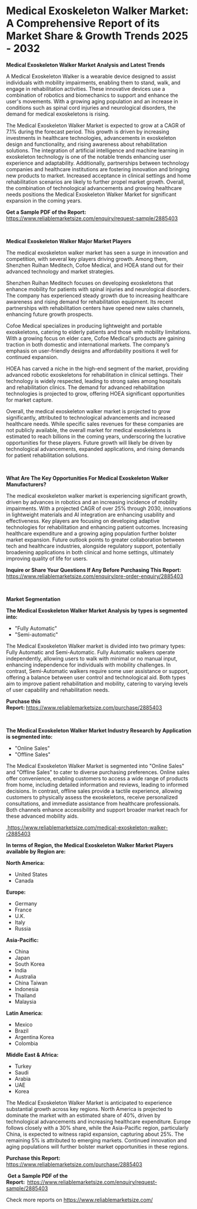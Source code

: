 <p><h1>Medical Exoskeleton Walker Market: A Comprehensive Report of its Market Share & Growth Trends 2025 - 2032</h1></p><p><strong>Medical Exoskeleton Walker Market Analysis and Latest Trends</strong></p>
<p><p>A Medical Exoskeleton Walker is a wearable device designed to assist individuals with mobility impairments, enabling them to stand, walk, and engage in rehabilitation activities. These innovative devices use a combination of robotics and biomechanics to support and enhance the user's movements. With a growing aging population and an increase in conditions such as spinal cord injuries and neurological disorders, the demand for medical exoskeletons is rising.</p><p>The Medical Exoskeleton Walker Market is expected to grow at a CAGR of 7.1% during the forecast period. This growth is driven by increasing investments in healthcare technologies, advancements in exoskeleton design and functionality, and rising awareness about rehabilitation solutions. The integration of artificial intelligence and machine learning in exoskeleton technology is one of the notable trends enhancing user experience and adaptability. Additionally, partnerships between technology companies and healthcare institutions are fostering innovation and bringing new products to market. Increased acceptance in clinical settings and home rehabilitation scenarios are likely to further propel market growth. Overall, the combination of technological advancements and growing healthcare needs positions the Medical Exoskeleton Walker Market for significant expansion in the coming years.</p></p>
<p><strong>Get a Sample PDF of the Report:&nbsp;</strong> <a href="https://www.reliablemarketsize.com/enquiry/request-sample/2885403?utm_campaign=2472&utm_medium=2&utm_source=Github&utm_content=ia&utm_term=13032025&utm_id=medical-exoskeleton-walker">https://www.reliablemarketsize.com/enquiry/request-sample/2885403</a></p>
<p>&nbsp;</p>
<p><strong>Medical Exoskeleton Walker Major Market Players</strong></p>
<p><p>The medical exoskeleton walker market has seen a surge in innovation and competition, with several key players driving growth. Among them, Shenzhen Ruihan Meditech, Cofoe Medical, and HOEA stand out for their advanced technology and market strategies.</p><p>Shenzhen Ruihan Meditech focuses on developing exoskeletons that enhance mobility for patients with spinal injuries and neurological disorders. The company has experienced steady growth due to increasing healthcare awareness and rising demand for rehabilitation equipment. Its recent partnerships with rehabilitation centers have opened new sales channels, enhancing future growth prospects.</p><p>Cofoe Medical specializes in producing lightweight and portable exoskeletons, catering to elderly patients and those with mobility limitations. With a growing focus on elder care, Cofoe Medical's products are gaining traction in both domestic and international markets. The company’s emphasis on user-friendly designs and affordability positions it well for continued expansion.</p><p>HOEA has carved a niche in the high-end segment of the market, providing advanced robotic exoskeletons for rehabilitation in clinical settings. Their technology is widely respected, leading to strong sales among hospitals and rehabilitation clinics. The demand for advanced rehabilitation technologies is projected to grow, offering HOEA significant opportunities for market capture.</p><p>Overall, the medical exoskeleton walker market is projected to grow significantly, attributed to technological advancements and increased healthcare needs. While specific sales revenues for these companies are not publicly available, the overall market for medical exoskeletons is estimated to reach billions in the coming years, underscoring the lucrative opportunities for these players. Future growth will likely be driven by technological advancements, expanded applications, and rising demands for patient rehabilitation solutions.</p></p>
<p>&nbsp;</p>
<p><strong>What Are The Key Opportunities For Medical Exoskeleton Walker Manufacturers?</strong></p>
<p><p>The medical exoskeleton walker market is experiencing significant growth, driven by advances in robotics and an increasing incidence of mobility impairments. With a projected CAGR of over 25% through 2030, innovations in lightweight materials and AI integration are enhancing usability and effectiveness. Key players are focusing on developing adaptive technologies for rehabilitation and enhancing patient outcomes. Increasing healthcare expenditure and a growing aging population further bolster market expansion. Future outlook points to greater collaboration between tech and healthcare industries, alongside regulatory support, potentially broadening applications in both clinical and home settings, ultimately improving quality of life for users.</p></p>
<p><strong>Inquire or Share Your Questions If Any Before Purchasing This Report:</strong> <a href="https://www.reliablemarketsize.com/enquiry/pre-order-enquiry/2885403?utm_campaign=2472&utm_medium=2&utm_source=Github&utm_content=ia&utm_term=13032025&utm_id=medical-exoskeleton-walker">https://www.reliablemarketsize.com/enquiry/pre-order-enquiry/2885403</a></p>
<p>&nbsp;</p>
<p><strong>Market Segmentation</strong></p>
<p><strong>The Medical Exoskeleton Walker Market Analysis by types is segmented into:</strong></p>
<p><ul><li>"Fully Automatic"</li><li>"Semi-automatic"</li></ul></p>
<p><p>The Medical Exoskeleton Walker market is divided into two primary types: Fully Automatic and Semi-Automatic. Fully Automatic walkers operate independently, allowing users to walk with minimal or no manual input, enhancing independence for individuals with mobility challenges. In contrast, Semi-Automatic walkers require some user assistance or support, offering a balance between user control and technological aid. Both types aim to improve patient rehabilitation and mobility, catering to varying levels of user capability and rehabilitation needs.</p></p>
<p><strong>Purchase this Report:&nbsp;</strong><a href="https://www.reliablemarketsize.com/purchase/2885403?utm_campaign=2472&utm_medium=2&utm_source=Github&utm_content=ia&utm_term=13032025&utm_id=medical-exoskeleton-walker">https://www.reliablemarketsize.com/purchase/2885403</a></p>
<p>&nbsp;</p>
<p><strong>The Medical Exoskeleton Walker Market Industry Research by Application is segmented into:</strong></p>
<p><ul><li>"Online Sales"</li><li>"Offline Sales"</li></ul></p>
<p><p>The Medical Exoskeleton Walker Market is segmented into "Online Sales" and "Offline Sales" to cater to diverse purchasing preferences. Online sales offer convenience, enabling customers to access a wide range of products from home, including detailed information and reviews, leading to informed decisions. In contrast, offline sales provide a tactile experience, allowing customers to physically assess the exoskeletons, receive personalized consultations, and immediate assistance from healthcare professionals. Both channels enhance accessibility and support broader market reach for these advanced mobility aids.</p></p>
<p><a href="https://www.reliablemarketsize.com/medical-exoskeleton-walker-r2885403?utm_campaign=2472&utm_medium=2&utm_source=Github&utm_content=ia&utm_term=13032025&utm_id=medical-exoskeleton-walker">&nbsp;https://www.reliablemarketsize.com/medical-exoskeleton-walker-r2885403</a></p>
<p><strong>In terms of Region, the Medical Exoskeleton Walker Market Players available by Region are:</strong></p>
<p>
    <p> <strong> North America: </strong>
        <ul>
            <li>United States</li>
            <li>Canada</li>
        </ul>
        </p> 
    <p> <strong> Europe: </strong>
        <ul>
            <li>Germany</li>
            <li>France</li>
            <li>U.K.</li>
            <li>Italy</li>
            <li>Russia</li>
        </ul>
        </p> 
    <p> <strong> Asia-Pacific: </strong>
        <ul>
            <li>China</li>
            <li>Japan</li>
            <li>South Korea</li>
            <li>India</li>
            <li>Australia</li>
            <li>China Taiwan</li>
            <li>Indonesia</li>
            <li>Thailand</li>
            <li>Malaysia</li>
        </ul>
        </p> 
    <p> <strong> Latin America: </strong>
        <ul>
            <li>Mexico</li>
            <li>Brazil</li>
            <li>Argentina Korea</li>
            <li>Colombia</li>
        </ul>
        </p> 
    <p> <strong> Middle East & Africa: </strong>
        <ul>
            <li>Turkey</li>
            <li>Saudi</li>
            <li>Arabia</li>
            <li>UAE</li>
            <li>Korea</li>
        </ul>
    </p>
    </p>
<p><p>The Medical Exoskeleton Walker Market is anticipated to experience substantial growth across key regions. North America is projected to dominate the market with an estimated share of 40%, driven by technological advancements and increasing healthcare expenditure. Europe follows closely with a 30% share, while the Asia-Pacific region, particularly China, is expected to witness rapid expansion, capturing about 25%. The remaining 5% is attributed to emerging markets. Continued innovation and aging populations will further bolster market opportunities in these regions.</p></p>
<p><strong>Purchase this Report: </strong><a href="https://www.reliablemarketsize.com/purchase/2885403?utm_campaign=2472&utm_medium=2&utm_source=Github&utm_content=ia&utm_term=13032025&utm_id=medical-exoskeleton-walker">https://www.reliablemarketsize.com/purchase/2885403</a></p>
<p>&nbsp;<strong>Get a Sample PDF of the Report:&nbsp;&nbsp;</strong><a href="https://www.reliablemarketsize.com/enquiry/request-sample/2885403?utm_campaign=2472&utm_medium=2&utm_source=Github&utm_content=ia&utm_term=13032025&utm_id=medical-exoskeleton-walker">https://www.reliablemarketsize.com/enquiry/request-sample/2885403</a></p>
<p><strong></strong></p>
<p>Check more reports on <a href="https://www.reliablemarketsize.com/?utm_campaign=2472&utm_medium=2&utm_source=Github&utm_content=ia&utm_term=13032025&utm_id=medical-exoskeleton-walker">https://www.reliablemarketsize.com/</a></p>